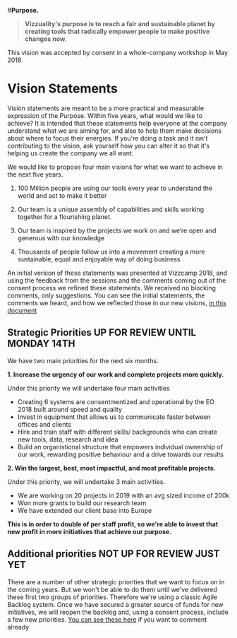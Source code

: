 #**Purpose.** 

> **Vizzuality's purpose is to reach a fair and sustainable planet by creating tools that radically empower people to make positive changes now.**

This vision was accepted by consent in a whole-company workshop in May 2018. 

# Vision Statements

Vision statements are meant to be a more practical and measurable expression of the Purpose. Within five years, what would we like to achieve? It is intended that these statements help everyone at the company understand what we are aiming for, and also to help them make decisions about where to focus their energies. If you're doing a task and it isn't contributing to the vision, ask yourself how you can alter it so that it's helping us create the company we all want. 

We would like to propose four main visions for what we want to achieve in the next five years. 

1. 100 Million people are using our tools every year to understand the world and act to make it better

2. Our team is a unique assembly of capabilities and skills working together for a flourishing planet.

3. Our team is inspired by the projects we work on and we’re open and generous with our knowledge

4. Thousands of people follow us into a movement creating a more sustainable, equal and enjoyable way of doing business

An initial version of these statements was presented at Vizzcamp 2018, and using the feedback from the sessions and the comments coming out of the consent process we refined these statements. We received no blocking comments, only suggestions. You can see the initial statements, the comments we heard, and how we reflected those in our new visions, [in this document](https://docs.google.com/document/d/1DW-VBXcWSFlFrvqnZUZALL4iT5G7tbxzXXBFUs23Dh4/edit)

## Strategic Priorities **UP FOR REVIEW UNTIL MONDAY 14TH**

We have two main priorities for the next six months. 

**1. Increase the urgency of our work and complete projects more quickly.**

Under this priority we will undertake four main activities

* Creating 6 systems are consentmentized and operational by the EO 2018 built around speed and quality
* Invest in equipment that allows us to communicate faster between offices and clients
* Hire and train staff with different skills/ backgrounds who can create new tools, data, research and idea	
* Build an organistional structure that empowers individual ownership of our work, rewarding positive behaviour and a drive towards our results	

**2. Win the largest, best, most impactful, and most profitable projects.**

Under this priority, we will undertake 3 main activities. 

* We are working on 20 projects in 2019 with an avg sized income of 200k
* Won more grants to build our research team
* We have extended our client base into Europe

**This is in order to double of per staff profit, so we're able to invest that new profit in more initiatives that achieve our purpose.**


## Additional priorities **NOT UP FOR REVIEW JUST YET**
There are a number of other strategic priorities that we want to focus on in the coming years. But we won't be able to do them until we've delivered these first two groups of priorities. Therefore we're using a classic Agile Backlog system. Once we have secured a greater source of funds for new initiatives, we will reopen the backlog and, using a consent process, include a few new priorities. [You can see these here](https://docs.google.com/spreadsheets/d/1wJvU3uYNN4lS_mKdvLH2CMji61G-P5vKIIHMrvnFEek/edit#gid=798446450) if you want to comment already

